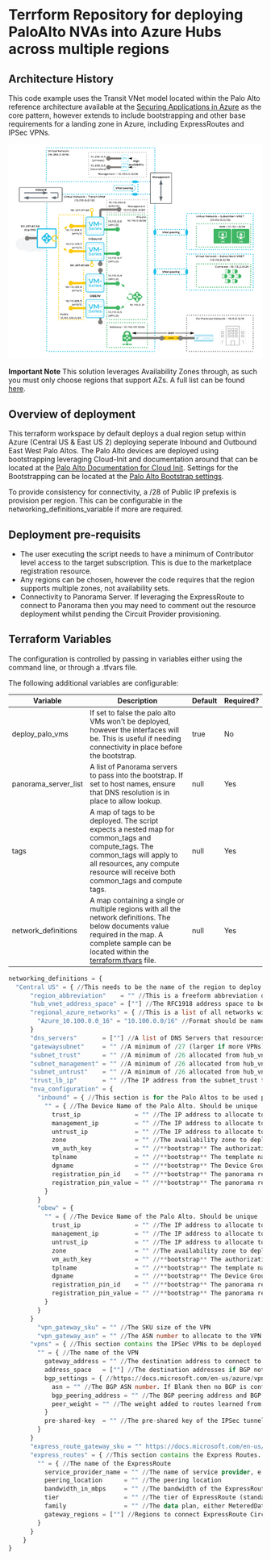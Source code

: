 # Terrform Repository for deploying PaloAlto NVAs into Azure Hubs across multiple regions

## Architecture History

This code example uses the Transit VNet model located within the Palo Alto reference architecture available at the [Securing Applications in Azure](https://www.paloaltonetworks.com/apps/pan/public/downloadResource?pagePath=/content/pan/en_US/resources/guides/azure-architecture-guide) as the core pattern, however extends to include bootstrapping and other base requirements for a landing zone in Azure, including ExpressRoutes and IPSec VPNs.

![PaloAlto Transit Architecture](images/Palo_Reference_Architecture.png?raw=true "PaloAlto Transit Architecture")

**Important Note** This solution leverages Availability Zones through, as such you must only choose regions that support AZs. A full list can be found [here](https://docs.microsoft.com/en-us/azure/availability-zones/az-region#azure-regions-with-availability-zones).

## Overview of deployment

This terraform workspace by default deploys a dual region setup within Azure (Central US & East US 2) deploying seperate Inbound and Outbound East West Palo Altos. The Palo Alto devices are deployed using bootstrapping leveraging Cloud-Init and documentation around that can be located at the [Palo Alto Documentation for Cloud Init](https://docs.paloaltonetworks.com/vm-series/10-0/vm-series-deployment/bootstrap-the-vm-series-firewall/create-the-init-cfgtxt-file/sample-init-cfgtxt-file.html#id114bde92-3176-4c7c-a68a-eadfff80cb29). Settings for the Bootstrapping can be located at the [Palo Alto Bootstrap settings](https://docs.paloaltonetworks.com/vm-series/10-0/vm-series-deployment/bootstrap-the-vm-series-firewall/bootstrap-the-vm-series-firewall-in-azure.html).

To provide consistency for connectivity, a /28 of Public IP prefexis is provision per region. This can be configurable in the networking_definitions_variable if more are required.

## Deployment pre-requisits

- The user executing the script needs to have a minimum of Contributor level access to the target subscription. This is due to the marketplace registration resource.
- Any regions can be chosen, however the code requires that the region supports multiple zones, not availability sets.
- Connectivity to Panorama Server. If leveraging the ExpressRoute to connect to Panorama then you may need to comment out the resource deployment whilst pending the Circuit Provider provisioning.

## Terraform Variables

The configuration is controlled by passing in variables either using the command line, or through a .tfvars file. 

The following additional variables are configurable:

Variable | Description | Default | Required?
---|---|---| ---
deploy_palo_vms | If set to false the palo alto VMs won't be deployed, however the interfaces will be. This is useful if needing connectivity in place before the bootstrap. | true | No
panorama_server_list | A list of Panorama servers to pass into the bootstrap. If set to host names, ensure that DNS resolution is in place to allow lookup. | null | Yes
tags | A map of tags to be deployed. The script expects a nested map for common_tags and compute_tags. The common_tags will apply to all resources, any compute resource will receive both common_tags and compute tags. | null | Yes
network_definitions | A map containing a single or multiple regions with all the network definitions. The below documents value required in the map. A complete sample can be located within the [terraform.tfvars](terraform.tfvars) file. | null | Yes

```terraform
networking_definitions = {
  "Central US" = { //This needs to be the name of the region to deploy workload
      "region_abbreviation"    = "" //This is a freeform abbreviation of the region
      "hub_vnet_address_space" = [""] //The RFC1918 address space to be used for the hub (minimum /24)
      "regional_azure_networks" = { //This is a list of all networks within the Azure Region (including the hub network).
        "Azure_10.100.0.0_16" = "10.100.0.0/16" //Format should be name = address. The name must contain NO SPACES.
      }
      "dns_servers"       = [""] //A list of DNS Servers that resources should use to query both private and public DNS
      "gatewaysubnet"     = "" //A minimum of /27 (larger if more VPNs) allocated from hub_vnet_address_space
      "subnet_trust"      = "" //A minimum of /26 allocated from hub_vnet_address_space
      "subnet_management" = "" //A minimum of /26 allocated from hub_vnet_address_space
      "subnet_untrust"    = "" //A minimum of /26 allocated from hub_vnet_address_space
      "trust_lb_ip"       = "" //The IP address from the subnet_trust that should be static for the Load Balancer
      "nva_configuration" = {
        "inbound" = { //This section is for the Palo Altos to be used purely for routing inbound traffic
          "" = { //The Device Name of the Palo Alto. Should be unique
            trust_ip               = "" //The IP address to allocate to the trust interface, from subnet_trust
            management_ip          = "" //The IP address to allocate to the management interface, from subnet_management
            untrust_ip             = "" //The IP address to allocate to the untrust interface, from subnet_untrust
            zone                   = "" //The availability zone to deploy the PaloAlto in
            vm_auth_key            = "" //**bootstrap** The authorization key for the Palo to connect to Panorama
            tplname                = "" //**bootstrap** The template name in Panorama to deploy to the device
            dgname                 = "" //**bootstrap** The Device Group name in Panorama to deploy to the device
            registration_pin_id    = "" //**bootstrap** The panorama registration pin id
            registration_pin_value = "" //**bootstrap** The panorama registration pin value
          }
        }
        "obew" = {
          "" = { //The Device Name of the Palo Alto. Should be unique
            trust_ip               = "" //The IP address to allocate to the trust interface, from subnet_trust
            management_ip          = "" //The IP address to allocate to the management interface, from subnet_management
            untrust_ip             = "" //The IP address to allocate to the untrust interface, from subnet_untrust
            zone                   = "" //The availability zone to deploy the PaloAlto in
            vm_auth_key            = "" //**bootstrap** The authorization key for the Palo to connect to Panorama
            tplname                = "" //**bootstrap** The template name in Panorama to deploy to the device
            dgname                 = "" //**bootstrap** The Device Group name in Panorama to deploy to the device
            registration_pin_id    = "" //**bootstrap** The panorama registration pin id
            registration_pin_value = "" //**bootstrap** The panorama registration pin value
          }
        }
      }
        "vpn_gateway_sku" = "" //The SKU size of the VPN
        "vpn_gateway_asn" = "" //The ASN number to allocate to the VPN endpoint, defaults to 65515
      "vpns" = { //This section contains the IPSec VPNs to be deployed. In the event no VPNs are required for this region leave {}
        "" = { //The name of the VPN
          gateway_address = "" //The destination address to connect to
          address_space   = [""] //The destination addresses if BGP not configured
          bgp_settings = { //https://docs.microsoft.com/en-us/azure/vpn-gateway/vpn-gateway-bgp-overview
            asn = "" //The BGP ASN number. If Blank then no BGP is configured
            bgp_peering_address = "" //The BGP peering address and BGP identifier of this BGP speaker.
            peer_weight = "" //The weight added to routes learned from this BGP speaker.
          }
          pre-shared-key  = "" //The pre-shared key of the IPSec tunnel
        }
      }
      "express_route_gateway_sku = "" https://docs.microsoft.com/en-us/azure/expressroute/expressroute-about-virtual-network-gateways#gwsku
      "express_routes" = { //This section contains the Express Routes. In the event no Express Routes are required for this region leave {}
        "" = { //The name of the ExpressRoute
          service_provider_name = "" //The name of service provider, e.g. MegaPort
          peering_location      = "" //The peering location 
          bandwidth_in_mbps     = "" //The bandwidth of the ExpressRoute
          tier                  = "" //The tier of ExpressRoute (standard or premium)
          family                = "" //The data plan, either MeteredData or Unlimited
          gateway_regions = [""] //Regions to connect ExpressRoute Circuits to
        }
      }
    }
}
```
